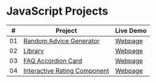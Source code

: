# JavaScript Projects


|  #  | Project                                                                                 | Live Demo                                                           |
| :-: | --------------------------------------------------------------------------------------- | ------------------------------------------------------------------- |
| 01  | [Random Advice Generator](https://github.com/doganeraylin/random-advice-generator.git)                            | [Webpage](https://doganeraylin.github.io/random-advice-generator/)              |
| 02  | [Library](https://github.com/doganeraylin/library-app/tree/class)                            | [Webpage](https://doganeraylin.github.io/library-app/)              |
| 03  | [FAQ Accordion Card](https://github.com/doganeraylin/faq-accordion-card)                            | [Webpage](https://faq-accordion-card-aylin-doganer.netlify.app/)              |
| 04  | [Interactive Rating Component](https://github.com/doganeraylin/interactive-rating-component)                            | [Webpage](https://doganeraylin.github.io/interactive-rating-component/)              |
















